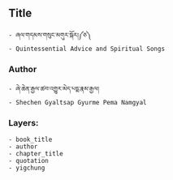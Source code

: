 ## Title
	- ཞལ་གདམས་གསུང་མགུར་སྐོར།༼ཅ༽
	- Quintessential Advice and Spiritual Songs

### Author
	- ཞེ་ཆེན་རྒྱལ་ཚབ་འགྱུར་མེད་པདྨ་རྣམ་རྒྱལ།
	- Shechen Gyaltsap Gyurme Pema Namgyal

### Layers:
	- book_title
	- author
	- chapter_title
	- quotation
	- yigchung
